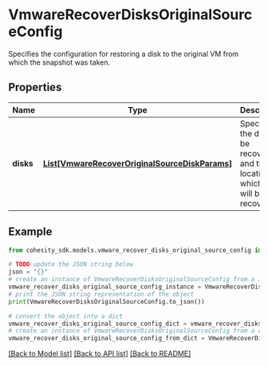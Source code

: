 # VmwareRecoverDisksOriginalSourceConfig

Specifies the configuration for restoring a disk to the original VM from which the snapshot was taken.

## Properties

Name | Type | Description | Notes
------------ | ------------- | ------------- | -------------
**disks** | [**List[VmwareRecoverOriginalSourceDiskParams]**](VmwareRecoverOriginalSourceDiskParams.md) | Specifies the disks to be recovered and the location to which they will be recovered. | 

## Example

```python
from cohesity_sdk.models.vmware_recover_disks_original_source_config import VmwareRecoverDisksOriginalSourceConfig

# TODO update the JSON string below
json = "{}"
# create an instance of VmwareRecoverDisksOriginalSourceConfig from a JSON string
vmware_recover_disks_original_source_config_instance = VmwareRecoverDisksOriginalSourceConfig.from_json(json)
# print the JSON string representation of the object
print(VmwareRecoverDisksOriginalSourceConfig.to_json())

# convert the object into a dict
vmware_recover_disks_original_source_config_dict = vmware_recover_disks_original_source_config_instance.to_dict()
# create an instance of VmwareRecoverDisksOriginalSourceConfig from a dict
vmware_recover_disks_original_source_config_from_dict = VmwareRecoverDisksOriginalSourceConfig.from_dict(vmware_recover_disks_original_source_config_dict)
```
[[Back to Model list]](../README.md#documentation-for-models) [[Back to API list]](../README.md#documentation-for-api-endpoints) [[Back to README]](../README.md)


